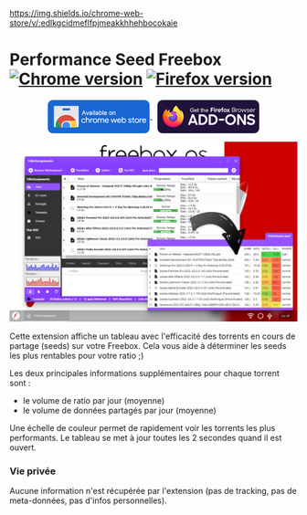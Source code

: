 [badge-cws]: https://img.shields.io/chrome-web-store/v/edlkgcidmeflfpjmeakkhhehbocokaie.svg?label=chrome
[badge-amo]: https://img.shields.io/amo/v/performance-seed-freebox.svg?label=firefox
[link-cws]: https://chromewebstore.google.com/detail/performance-seed-freebox/edlkgcidmeflfpjmeakkhhehbocokaie 'Aller sur la page Chrome Web Store'
[link-amo]: https://addons.mozilla.org/fr/firefox/addon/performance-seed-freebox/ 'Aller sur la page Firefox add-ons'
https://img.shields.io/chrome-web-store/v/:edlkgcidmeflfpjmeakkhhehbocokaie

# Performance Seed Freebox [![Chrome version][badge-cws]][link-cws] [![Firefox version][badge-amo]][link-amo]

<p align="center">
  <a href="https://chromewebstore.google.com/detail/performance-seed-freebox/edlkgcidmeflfpjmeakkhhehbocokaie" title="Go to Chrome Web Store">
    <img src="images/badge_chrome.png" align="center" alt="Chrome">
  </a>
  &nbsp;
  <a href="https://addons.mozilla.org/fr/firefox/addon/performance-seed-freebox/" title="Go to Firefox Add-on Store">
    <img src="images/badge_firefox.png" align="center" alt="Firefox">
  </a>
</p>

![](images/hero.png)

Cette extension affiche un tableau avec l'efficacité des torrents en cours de partage (seeds) sur votre Freebox. Cela vous aide à déterminer les seeds les plus rentables pour votre ratio ;)

Les deux principales informations supplémentaires pour chaque torrent sont :

- le volume de ratio par jour (moyenne)
- le volume de données partagés par jour (moyenne)

Une échelle de couleur permet de rapidement voir les torrents les plus performants. Le tableau se met à jour toutes les 2 secondes quand il est ouvert.

### Vie privée

Aucune information n'est récupérée par l'extension (pas de tracking, pas de meta-données, pas d'infos personnelles).
